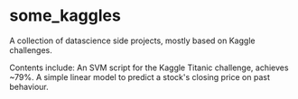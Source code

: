 # some_kaggles

A collection of datascience side projects, mostly based on Kaggle challenges.

Contents include:
  An SVM script for the Kaggle Titanic challenge, achieves ~79%.
  A simple linear model to predict a stock's closing price on past behaviour.


